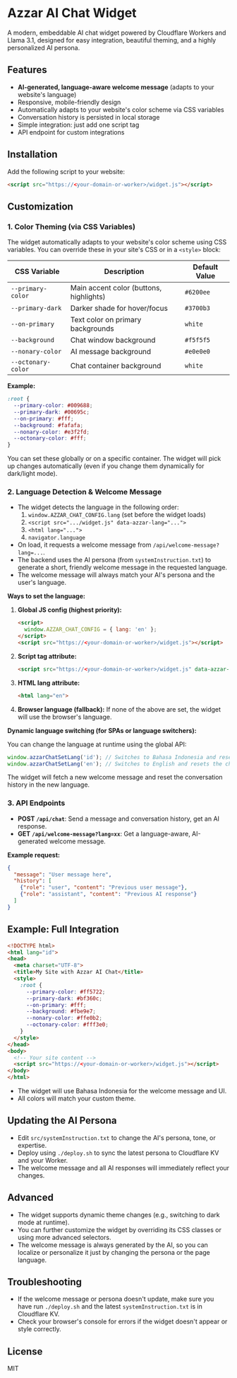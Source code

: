 # Azzar AI Chat Widget

A modern, embeddable AI chat widget powered by Cloudflare Workers and Llama 3.1, designed for easy integration, beautiful theming, and a highly personalized AI persona.

## Features

- **AI-generated, language-aware welcome message** (adapts to your website's language)
- Responsive, mobile-friendly design
- Automatically adapts to your website's color scheme via CSS variables
- Conversation history is persisted in local storage
- Simple integration: just add one script tag
- API endpoint for custom integrations

## Installation

Add the following script to your website:

```html
<script src="https://<your-domain-or-worker>/widget.js"></script>
```

## Customization

### 1. Color Theming (via CSS Variables)

The widget automatically adapts to your website's color scheme using CSS variables. You can override these in your site's CSS or in a `<style>` block:

| CSS Variable           | Description                                 | Default Value   |
|-----------------------|---------------------------------------------|-----------------|
| `--primary-color`     | Main accent color (buttons, highlights)     | `#6200ee`       |
| `--primary-dark`      | Darker shade for hover/focus                | `#3700b3`       |
| `--on-primary`        | Text color on primary backgrounds           | `white`         |
| `--background`        | Chat window background                      | `#f5f5f5`       |
| `--nonary-color`      | AI message background                       | `#e0e0e0`       |
| `--octonary-color`    | Chat container background                   | `white`         |

**Example:**
```css
:root {
  --primary-color: #009688;
  --primary-dark: #00695c;
  --on-primary: #fff;
  --background: #fafafa;
  --nonary-color: #e3f2fd;
  --octonary-color: #fff;
}
```

You can set these globally or on a specific container. The widget will pick up changes automatically (even if you change them dynamically for dark/light mode).

### 2. Language Detection & Welcome Message

- The widget detects the language in the following order:
  1. `window.AZZAR_CHAT_CONFIG.lang` (set before the widget loads)
  2. `<script src=".../widget.js" data-azzar-lang="...">`
  3. `<html lang="...">`
  4. `navigator.language`
- On load, it requests a welcome message from `/api/welcome-message?lang=...`.
- The backend uses the AI persona (from `systemInstruction.txt`) to generate a short, friendly welcome message in the requested language.
- The welcome message will always match your AI's persona and the user's language.

**Ways to set the language:**

1. **Global JS config (highest priority):**
   ```html
   <script>
     window.AZZAR_CHAT_CONFIG = { lang: 'en' };
   </script>
   <script src="https://<your-domain-or-worker>/widget.js"></script>
   ```

2. **Script tag attribute:**
   ```html
   <script src="https://<your-domain-or-worker>/widget.js" data-azzar-lang="id"></script>
   ```

3. **HTML lang attribute:**
   ```html
   <html lang="en">
   ```

4. **Browser language (fallback):**
   If none of the above are set, the widget will use the browser's language.

**Dynamic language switching (for SPAs or language switchers):**

You can change the language at runtime using the global API:
```js
window.azzarChatSetLang('id'); // Switches to Bahasa Indonesia and resets the chat
window.azzarChatSetLang('en'); // Switches to English and resets the chat
```

The widget will fetch a new welcome message and reset the conversation history in the new language.

### 3. API Endpoints

- **POST `/api/chat`**: Send a message and conversation history, get an AI response.
- **GET `/api/welcome-message?lang=xx`**: Get a language-aware, AI-generated welcome message.

**Example request:**
```json
{
  "message": "User message here",
  "history": [
    {"role": "user", "content": "Previous user message"},
    {"role": "assistant", "content": "Previous AI response"}
  ]
}
```

## Example: Full Integration

```html
<!DOCTYPE html>
<html lang="id">
<head>
  <meta charset="UTF-8">
  <title>My Site with Azzar AI Chat</title>
  <style>
    :root {
      --primary-color: #ff5722;
      --primary-dark: #bf360c;
      --on-primary: #fff;
      --background: #fbe9e7;
      --nonary-color: #ffe0b2;
      --octonary-color: #fff3e0;
    }
  </style>
</head>
<body>
  <!-- Your site content -->
  <script src="https://<your-domain-or-worker>/widget.js"></script>
</body>
</html>
```

- The widget will use Bahasa Indonesia for the welcome message and UI.
- All colors will match your custom theme.

## Updating the AI Persona

- Edit `src/systemInstruction.txt` to change the AI's persona, tone, or expertise.
- Deploy using `./deploy.sh` to sync the latest persona to Cloudflare KV and your Worker.
- The welcome message and all AI responses will immediately reflect your changes.

## Advanced

- The widget supports dynamic theme changes (e.g., switching to dark mode at runtime).
- You can further customize the widget by overriding its CSS classes or using more advanced selectors.
- The welcome message is always generated by the AI, so you can localize or personalize it just by changing the persona or the page language.

## Troubleshooting

- If the welcome message or persona doesn't update, make sure you have run `./deploy.sh` and the latest `systemInstruction.txt` is in Cloudflare KV.
- Check your browser's console for errors if the widget doesn't appear or style correctly.

## License
MIT 